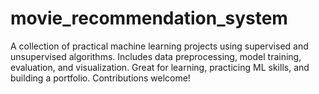 # movie_recommendation_system
A collection of practical machine learning projects using supervised and unsupervised algorithms. Includes data preprocessing, model training, evaluation, and visualization. Great for learning, practicing ML skills, and building a portfolio. Contributions welcome!
